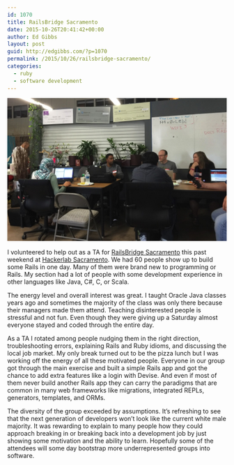 ```yaml
---
id: 1070
title: RailsBridge Sacramento
date: 2015-10-26T20:41:42+00:00
author: Ed Gibbs
layout: post
guid: http://edgibbs.com/?p=1070
permalink: /2015/10/26/railsbridge-sacramento/
categories:
  - ruby
  - software development
---
```

<div align="center">
  <img src="/images/railsbridge_sacramento.jpg" />
</div>

I volunteered to help out as a TA for [RailsBridge Sacramento](https://www.bridgetroll.org/events/179) this past weekend at [Hackerlab Sacramento](http://hackerlab.org). We had 60 people show up to build some Rails in one day. Many of them were brand new to programming or Rails. My section had a lot of people with some development experience in other languages like Java, C#, C, or Scala.

The energy level and overall interest was great. I taught Oracle Java classes years ago and sometimes the majority of the class was only there because their managers made them attend. Teaching disinterested people is stressful and not fun. Even though they were giving up a Saturday almost everyone stayed and coded through the entire day.

As a TA I rotated among people nudging them in the right direction, troubleshooting errors, explaining Rails and Ruby idioms, and discussing the local job market. My only break turned out to be the pizza lunch but I was working off the energy of all these motivated people. Everyone in our group got through the main exercise and built a simple Rails app and got the chance to add extra features like a login with Devise. And even if most of them never build another Rails app they can carry the paradigms that are common in many web frameworks like migrations, integrated REPLs, generators, templates, and ORMs.

The diversity of the group exceeded by assumptions. It&#8217;s refreshing to see that the next generation of developers won&#8217;t look like the current white male majority. It was rewarding to explain to many people how they could approach breaking in or breaking back into a development job by just showing some motivation and the ability to learn. Hopefully some of the attendees will some day bootstrap more underrepresented groups into software.